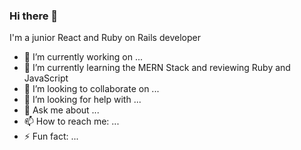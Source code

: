 ### Hi there 👋

I'm a junior React and Ruby on Rails developer  

- 🔭 I’m currently working on ...
- 🌱 I’m currently learning the MERN Stack and reviewing Ruby and JavaScript
- 👯 I’m looking to collaborate on ...
- 🤔 I’m looking for help with ...
- 💬 Ask me about ...
- 📫 How to reach me: ...
- ⚡ Fun fact: ...
